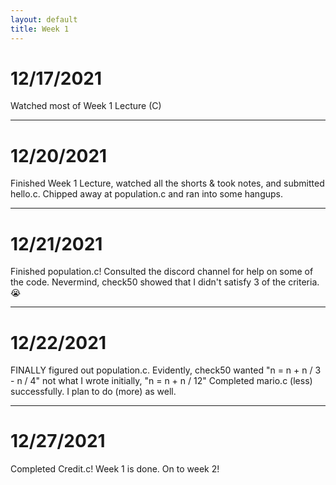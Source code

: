 ```yaml
---
layout: default
title: Week 1
---
```

# 12/17/2021

Watched most of Week 1 Lecture (C)

---

# 12/20/2021

Finished Week 1 Lecture, watched all the shorts & took notes, and submitted hello.c. Chipped away at population.c and ran into some hangups.

---

# 12/21/2021

Finished population.c! Consulted the discord channel for help on some of the code. Nevermind, check50 showed that I didn't satisfy 3 of the criteria. 😭

---

# 12/22/2021

FINALLY figured out population.c. Evidently, check50 wanted "n = n + n / 3 - n / 4" not what I wrote initially, "n = n + n / 12"
Completed mario.c (less) successfully. I plan to do (more) as well.

---

# 12/27/2021

Completed Credit.c! Week 1 is done. On to week 2!

